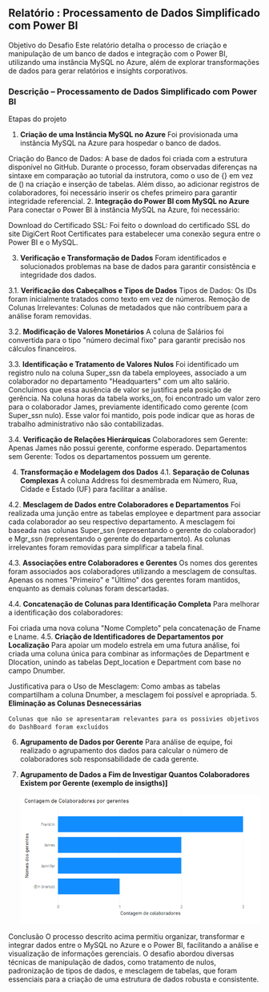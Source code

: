 
## Relatório : Processamento de Dados Simplificado com Power BI
Objetivo do Desafio
Este relatório detalha o processo de criação e manipulação de um banco de dados e integração com o Power BI, utilizando uma instância MySQL no Azure, além de explorar transformações de dados para gerar relatórios e insights corporativos. 


### Descrição – Processamento de Dados Simplificado com Power BI

Etapas do projeto
1. **Criação de uma Instância MySQL no Azure**
Foi provisionada uma instância MySQL na Azure para hospedar o banco de dados.

Criação do Banco de Dados: A base de dados foi criada com a estrutura disponível no GitHub. Durante o processo, foram observadas diferenças na sintaxe em comparação ao tutorial da instrutora, como o uso de {} em vez de () na criação e inserção de tabelas. Além disso, ao adicionar registros de colaboradores, foi necessário inserir os chefes primeiro para garantir integridade referencial.
2. **Integração do Power BI com MySQL no Azure**
Para conectar o Power BI à instância MySQL na Azure, foi necessário:

Download do Certificado SSL: Foi feito o download do certificado SSL do site DigiCert Root Certificates para estabelecer uma conexão segura entre o Power BI e o MySQL.

3. **Verificação e Transformação de Dados**
Foram identificados e solucionados problemas na base de dados para garantir consistência e integridade dos dados.

3.1. **Verificação dos Cabeçalhos e Tipos de Dados**
Tipos de Dados: Os IDs foram inicialmente tratados como texto em vez de números.
Remoção de Colunas Irrelevantes: Colunas de metadados que não contribuem para a análise foram removidas.

3.2. **Modificação de Valores Monetários**
A coluna de Salários foi convertida para o tipo "número decimal fixo" para garantir precisão nos cálculos financeiros.

3.3. **Identificação e Tratamento de Valores Nulos**
Foi identificado um registro nulo na coluna Super_ssn da tabela employees, associado a um colaborador no departamento "Headquarters" com um alto salário. Concluímos que essa ausência de valor se justifica pela posição de gerência.
Na coluna horas da tabela works_on, foi encontrado um valor zero para o colaborador James, previamente identificado como gerente (com Super_ssn nulo). Esse valor foi mantido, pois pode indicar que as horas de trabalho administrativo não são contabilizadas.

3.4. **Verificação de Relações Hierárquicas**
Colaboradores sem Gerente: Apenas James não possui gerente, conforme esperado.
Departamentos sem Gerente: Todos os departamentos possuem um gerente.

4. **Transformação e Modelagem dos Dados**
4.1. **Separação de Colunas Complexas**
A coluna Address foi desmembrada em Número, Rua, Cidade e Estado (UF) para facilitar a análise.

4.2. **Mesclagem de Dados entre Colaboradores e Departamentos**
Foi realizada uma junção entre as tabelas employee e department para associar cada colaborador ao seu respectivo departamento. A mesclagem foi baseada nas colunas Super_ssn (representando o gerente do colaborador) e Mgr_ssn (representando o gerente do departamento). As colunas irrelevantes foram removidas para simplificar a tabela final.

4.3. **Associações entre Colaboradores e Gerentes**
Os nomes dos gerentes foram associados aos colaboradores utilizando a mesclagem de consultas. Apenas os nomes "Primeiro" e "Último" dos gerentes foram mantidos, enquanto as demais colunas foram descartadas.

4.4. **Concatenação de Colunas para Identificação Completa** 
Para melhorar a identificação dos colaboradores:

Foi criada uma nova coluna "Nome Completo" pela concatenação de Fname e Lname.
4.5. **Criação de Identificadores de Departamentos por Localização**
Para apoiar um modelo estrela em uma futura análise, foi criada uma coluna única para combinar as informações de Department e Dlocation, unindo as tabelas Dept_location e Department com base no campo Dnumber.

Justificativa para o Uso de Mesclagem: Como ambas as tabelas compartilham a coluna Dnumber, a mesclagem foi possível e apropriada.
5. **Eliminação as Colunas Desnecessárias**

    Colunas que não se apresentaram relevantes para os possivies objetivos do DashBoard foram excluídos

6. **Agrupamento de Dados por Gerente** 
Para análise de equipe, foi realizado o agrupamento dos dados para calcular o número de colaboradores sob responsabilidade de cada gerente.


7. **Agrupamento de Dados a Fim de Investigar Quantos Colaboradores Existem por Gerente (exemplo de insigths)]**

    ![Figura: Contagem de Colaboradores por Gerentes](https://github.com/Anajulia-gon/DashBoardCorporativo/blob/main/figura-contagem-de-colaboradores-por-gerentes.png)



Conclusão
O processo descrito acima permitiu organizar, transformar e integrar dados entre o MySQL no Azure e o Power BI, facilitando a análise e visualização de informações gerenciais. O desafio abordou diversas técnicas de manipulação de dados, como tratamento de nulos, padronização de tipos de dados, e mesclagem de tabelas, que foram essenciais para a criação de uma estrutura de dados robusta e consistente.
